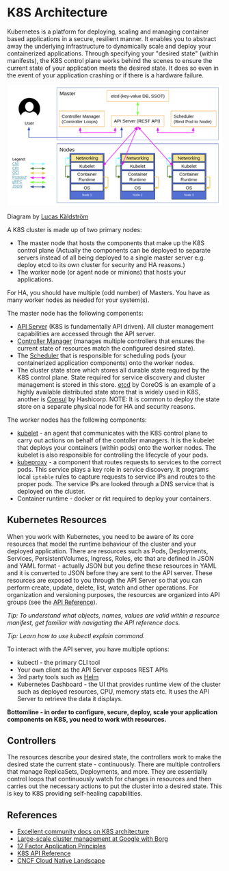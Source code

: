 # K8S Architecture #

Kubernetes is a platform for deploying, scaling and managing container based applications in a secure, resilient manner.  It enables you to abstract away the underlying infrastructure to dynamically scale and deploy your containerized applications. Through specifying your "desired state" (within manifests), the K8S control plane works behind the scenes to ensure the current state of your application meets the desired state.  It does so even in the event of your application crashing or if there is a hardware failure.

![K8S Architecture from Kubernetes.io](./images/K8S-Architecture.png "K8S Architecture") 

Diagram by [Lucas Käldström](https://docs.google.com/presentation/d/1Gp-2blk5WExI_QR59EUZdwfO2BWLJqa626mK2ej-huo/edit#slide=id.g1e639c415b_0_56)

A K8S cluster is made up of two primary nodes:
- The master node that hosts the components that make up the K8S control plane (Actually the components can be deployed to separate servers instead of all being deployed to a single master server e.g. deploy etcd to its own cluster for security and HA reasons.)
- The worker node (or agent node or minions) that hosts your applications.

For HA, you should have multiple (odd number) of Masters.  You have as many worker nodes as needed for your system(s).

The master node has the following components:

* [API Server](https://kubernetes.io/docs/reference/generated/kube-apiserver/) (K8S is fundamentally API driven).  All cluster management capabilities are accessed through the API server.
* [Controller Manager](https://kubernetes.io/docs/reference/generated/kube-controller-manager/) (manages multiple controllers that ensures the current state of resources match the configured desired state).
* The [Scheduler](https://kubernetes.io/docs/reference/generated/kube-scheduler/)  that is responsible for scheduling pods (your containerized application components) onto the worker nodes.
* The cluster state store which stores all durable state required by the K8S control plane.  State required for service discovery and cluster management is stored in this store. [etcd](https://coreos.com/etcd/) by CoreOS is an example of a highly available distributed state store that is widely used in K8S, another is [Consul](https://www.consul.io/) by Hashicorp.  NOTE: It is common to deploy the state store on a separate physical node for HA and security reasons.

The worker nodes has the following components:

* [kubelet](https://kubernetes.io/docs/reference/generated/kubelet/) - an agent that communicates with the K8S control plane to carry out actions on behalf of the contoller managers.  It is the kubelet that deploys your containers (within pods) onto the worker nodes.  The kubelet is also responsible for controlling the lifecycle of your pods.
* [kubeproxy](https://kubernetes.io/docs/reference/generated/kube-proxy/) - a component that routes requests to services to the correct pods. This service plays a key role in service discovery.  It programs local ```iptable``` rules to capture requests to service IPs and routes to the proper pods.  The service IPs are looked through a DNS service that is deployed on the cluster.
* Container runtime - docker or rkt required to deploy your containers.

## Kubernetes Resources ##

When you work with Kubernetes, you need to be aware of its core resources that model the runtime behaviour of the cluster and your deployed application.  There are resources such as Pods, Deployments, Services, PersistentVolumes, Ingress, Roles, etc that are defined in JSON and YAML format - actually JSON but you define these resources in YAML and it is converted to JSON before they are sent to the API server. These resources are exposed to you through the API Server so that you can perform create, update, delete, list, watch and other operations.  For organization and versioning purposes, the resources are organized into API groups (see the [API Reference](https://v1-8.docs.kubernetes.io/docs/api-reference/v1.8/)).

*Tip: To understand what objects, names, values are valid within a resource manifest, get familiar with navigating the API reference docs.*

*Tip: Learn how to use kubectl explain command.*

To interact with the API server, you have multiple options:

* kubectl - the primary CLI tool
* Your own client as the API Server exposes REST APIs
* 3rd party tools such as [Helm](https://github.com/kubernetes/helm)
* Kubernetes Dashboard - the UI that provides runtime view of the cluster such as deployed resources, CPU, memory stats etc. It uses the API Server to retrieve the data it displays.

**Bottomline - in order to configure, secure, deploy, scale your application components on K8S, you need to work with resources.**

## Controllers ##

The resources describe your desired state, the controllers work to make the desired state the current state - continuously.  There are multiple controllers that manage ReplicaSets, Deployments, and more.  They are essentially control loops that continuously watch for changes in resources and then carries out the necessary actions to put the cluster into a desired state.  This is key to K8S providing self-healing capabilities.

## References ##

* [Excellent community docs on K8S architecture](https://github.com/kubernetes/community/blob/master/contributors/design-proposals/architecture/architecture.md)
* [Large-scale cluster management at Google with Borg](https://research.google.com/pubs/pub43438.html)
* [12 Factor Application Principles](https://12factor.net/)
* [K8S API Reference](https://v1-8.docs.kubernetes.io/docs/api-reference/v1.8/)
* [CNCF Cloud Native Landscape](https://github.com/cncf/landscape)